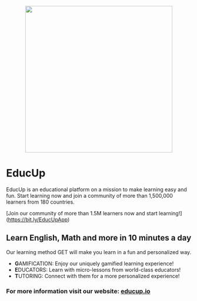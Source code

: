 <p align="center">
  <img src="https://educup.io/images/resource/team/educup-banner.png" width="400"/>
</p>

# EducUp

EducUp is an educational platform on a mission to make learning easy and fun. Start learning now and join a community of more than 1,500,000 learners from 180 countries.

[Join our community of more than 1.5M learners now and start learning!] (https://bit.ly/EducUpApp)

## Learn English, Math and more in 10 minutes a day

Our learning method GET will make you learn in a fun and personalized way.

- **G**AMIFICATION: Enjoy our uniquely gamified learning experience!
- **E**DUCATORS: Learn with micro-lessons from world-class educators!
- **T**UTORING: Connect with them for a more personalized experience!

### For more information visit our website: [educup.io](https://educup.io)
